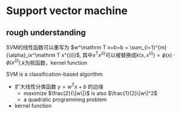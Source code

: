 # Support vector machine
## rough understanding
SVM的线性函数可以重写为 $w^\mathrm T x+b=b + \sum_{i=1}^{m}{\alpha}_ix^\mathrm T x^{(i)}$, 其中$x^\mathrm T x^{(i)}$可以被替换成$k(x,x^{(i)})=\phi(x)\cdot\phi(x^{(i)})$,$k$为核函数，kernel function  

SVM is a classification-based algorithm  

* 扩大线性分类函数 $y = w^\mathrm T x + b$ 的边缘
    - maximize $\frac{2}{\|w\|}$ is also $\frac{1}{2}\|w\|^2$
    - a quadratic programming problem 
* kernel function
    
